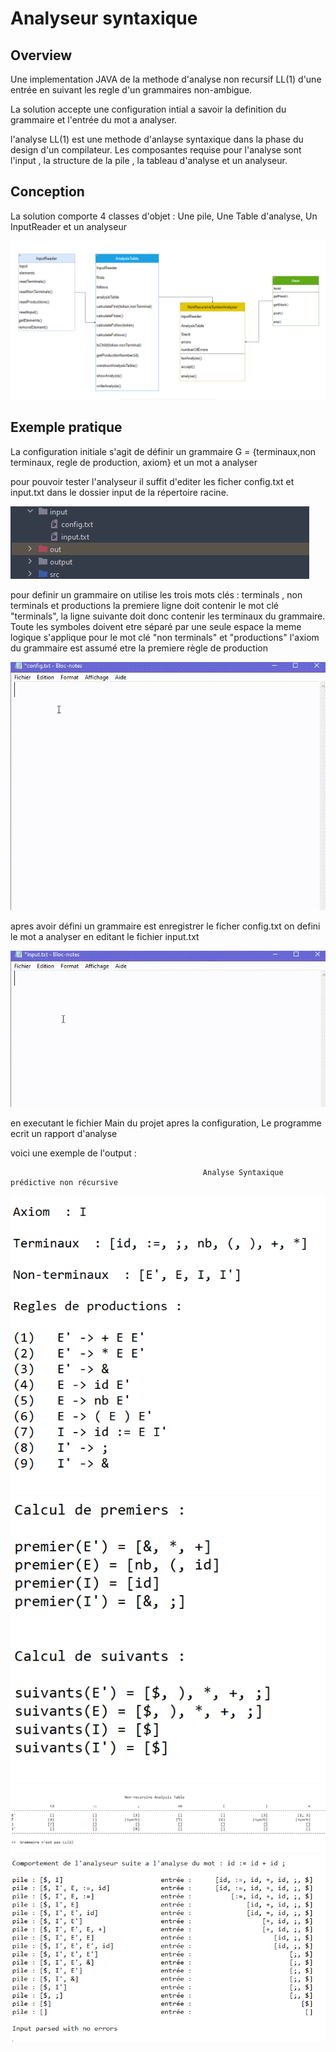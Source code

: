 # Analyseur syntaxique 

## Overview

Une implementation JAVA de la methode d'analyse non recursif LL(1) d'une entrée en suivant les regle d'un grammaires non-ambigue.

La solution accepte une configuration intial a savoir la definition du grammaire  et l'entrée du mot a analyser.

l'analyse LL(1) est une methode d'anlayse syntaxique dans la phase du design d'un compilateur. 
Les composantes requise pour l'analyse sont l'input , la structure de la pile , la tableau d'analyse et un analyseur.




## Conception

La solution comporte 4 classes d'objet : Une pile, Une Table d'analyse, Un InputReader et un analyseur


![plot](./media/diagram.png)




## Exemple pratique

La configuration initiale s'agit de définir un grammaire G = {terminaux,non terminaux, regle de production, axiom} et un mot a analyser

pour pouvoir tester l'analyseur il suffit d'editer les ficher config.txt et input.txt dans le dossier input de la répertoire racine.

 ![plot](./media/Capture2.PNG)


pour definir un grammaire on utilise les trois mots clés : terminals , non terminals et productions
la premiere ligne doit contenir le mot clé "terminals", la ligne suivante doit donc contenir les terminaux 
du grammaire.
Toute les symboles doivent etre séparé par une seule espace 
la meme logique s'applique pour le mot clé "non terminals" et "productions"
l'axiom du grammaire est assumé etre la premiere règle de production 

 ![plot](./media/grammar.gif)

apres avoir défini un grammaire est enregistrer le ficher config.txt on defini le mot a analyser en editant le fichier input.txt

![plot](./media/input.gif)

en executant le fichier Main du projet apres la configuration, Le programme ecrit un rapport d'analyse 

voici une exemple de l'output :

                                               Analyse Syntaxique prédictive non récursive


![plot](./media/one.PNG)
![plot](./media/two.PNG)
![plot](./media/table.PNG)
![plot](./media/four.PNG)









